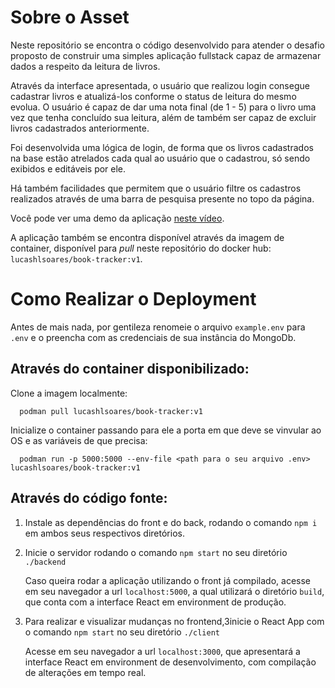 # **Sobre o Asset**

Neste repositório se encontra o código desenvolvido para atender o desafio proposto de construir uma simples aplicação fullstack capaz de armazenar dados a respeito da leitura de livros.

Através da interface apresentada, o usuário que realizou login consegue cadastrar livros e atualizá-los conforme o status de leitura do mesmo evolua. O usuário é capaz de dar uma nota final (de 1 - 5) para o livro uma vez que tenha concluído sua leitura, além de também ser capaz de excluir livros cadastrados anteriormente.

Foi desenvolvida uma lógica de login, de forma que os livros cadastrados na base estão atrelados cada qual ao usuário que o cadastrou, só sendo exibidos e editáveis por ele.

Há também facilidades que permitem que o usuário filtre os cadastros realizados através de uma barra de pesquisa presente no topo da página.

Você pode ver uma demo da aplicação [neste vídeo](https://youtu.be/TrrQwEYsUhU).

A aplicação também se encontra disponível através da imagem de container, disponível para _pull_ neste repositório do docker hub: `lucashlsoares/book-tracker:v1`.

# **Como Realizar o Deployment**

Antes de mais nada, por gentileza renomeie o arquivo `example.env` para `.env` e o preencha com as credenciais de sua instância do MongoDb.

## Através do container disponibilizado:

Clone a imagem localmente:

      podman pull lucashlsoares/book-tracker:v1

Inicialize o container passando para ele a porta em que deve se vinvular ao OS e as variáveis de que precisa:

      podman run -p 5000:5000 --env-file <path para o seu arquivo .env> lucashlsoares/book-tracker:v1

## Através do código fonte:

1. Instale as dependências do front e do back, rodando o comando `npm i` em ambos seus respectivos diretórios.

2. Inicie o servidor rodando o comando `npm start` no seu diretório `./backend`

   Caso queira rodar a aplicação utilizando o front já compilado, acesse em seu navegador a url `localhost:5000`, a qual utilizará o diretório `build`, que conta com a interface React em environment de produção.

3. Para realizar e visualizar mudanças no frontend,3inicie o React App com o comando `npm start` no seu diretório `./client`

   Acesse em seu navegador a url `localhost:3000`, que apresentará a interface React em environment de desenvolvimento, com compilação de alterações em tempo real.

